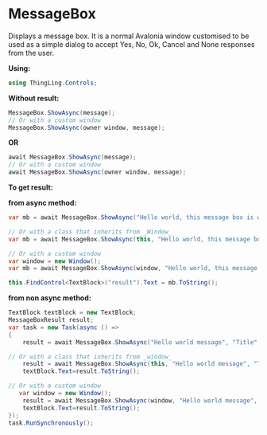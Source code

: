 # MessageBox
Displays a message box. It is a normal Avalonia window customised to be used as a simple dialog to accept Yes, No, Ok, Cancel and None responses from the user.

**Using:**

```c#
using ThingLing.Controls;
```

**Without result:**

```c#
MessageBox.ShowAsync(message);
// Or with a custom window
MessageBox.ShowAsync(owner window, message);
```

**OR**

```c#
await MessageBox.ShowAsync(message);
// Or with a custom window
await MessageBox.ShowAsync(owner window, message);
```

**To get result:**

**from async method:**

```c#
var mb = await MessageBox.ShowAsync("Hello world, this message box is working fine", "Hello title", MessageBoxButton.OKCancel, MessageBoxImage.Information);

// Or with a class that inherits from _Window_
var mb = await MessageBox.ShowAsync(this, "Hello world, this message box is working fine", "Hello title", MessageBoxButton.OKCancel, MessageBoxImage.Information);

// Or with a custom window
var window = new Window();
var mb = await MessageBox.ShowAsync(window, "Hello world, this message box is working fine", "Hello title", MessageBoxButton.OKCancel, MessageBoxImage.Information);

this.FindControl<TextBlock>("result").Text = mb.ToString();
```

**from non async method:**

```c#
TextBlock textBlock = new TextBlock;
MessageBoxResult result;
var task = new Task(async () =>
{
    result = await MessageBox.ShowAsync("Hello world message", "Title", MessageBoxButton.YesNoCancel,MessageBoxImage.Warning);

// Or with a class that inherits from _window_
    result = await MessageBox.ShowAsync(this, "Hello world message", "Title", MessageBoxButton.YesNoCancel,MessageBoxImage.Warning);
    textBlock.Text=result.ToString();

// Or with a custom window
   var window = new Window();
    result = await MessageBox.ShowAsync(window, "Hello world message", "Title", MessageBoxButton.YesNoCancel,MessageBoxImage.Warning);
    textBlock.Text=result.ToString();
});
task.RunSynchronously();
```